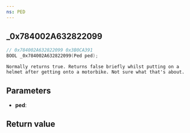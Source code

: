 ```yaml
---
ns: PED
---
```

## _0x784002A632822099

```c
// 0x784002A632822099 0x3B0CA391
BOOL _0x784002A632822099(Ped ped);
```

```
Normally returns true. Returns false briefly whilst putting on a helmet after getting onto a motorbike. Not sure what that's about.  
```

## Parameters
* **ped**: 

## Return value
